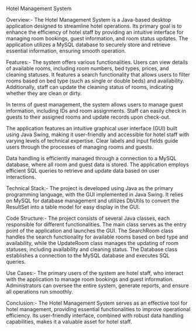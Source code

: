 Hotel Management System

Overview:-
The Hotel Management System is a Java-based desktop application designed to streamline hotel operations. Its primary goal is to enhance the efficiency of hotel staff by providing an intuitive interface for managing room bookings, guest information, and room status updates. The application utilizes a MySQL database to securely store and retrieve essential information, ensuring smooth operation.

Features:-
The system offers various functionalities. Users can view details of available rooms, including room numbers, bed types, prices, and cleaning statuses. It features a search functionality that allows users to filter rooms based on bed type (such as single or double beds) and availability. Additionally, staff can update the cleaning status of rooms, indicating whether they are clean or dirty.

In terms of guest management, the system allows users to manage guest information, including IDs and room assignments. Staff can easily check in guests to their assigned rooms and update records upon check-out.

The application features an intuitive graphical user interface (GUI) built using Java Swing, making it user-friendly and accessible for hotel staff with varying levels of technical expertise. Clear labels and input fields guide users through the processes of managing rooms and guests.

Data handling is efficiently managed through a connection to a MySQL database, where all room and guest data is stored. The application employs efficient SQL queries to retrieve and update data based on user interactions.

Technical Stack:-
The project is developed using Java as the primary programming language, with the GUI implemented in Java Swing. It relies on MySQL for database management and utilizes DbUtils to convert the ResultSet into a table model for easy display in the GUI.

Code Structure:-
The project consists of several Java classes, each responsible for different functionalities. The main class serves as the entry point of the application and launches the GUI. The SearchRoom class handles the search functionality for available rooms based on bed type and availability, while the UpdateRoom class manages the updating of room statuses, including availability and cleaning status. The Database class establishes a connection to the MySQL database and executes SQL queries.

Use Cases:-
The primary users of the system are hotel staff, who interact with the application to manage room bookings and guest information. Administrators can oversee the entire system, generate reports, and ensure all operations run smoothly.

Conclusion:-
The Hotel Management System serves as an effective tool for hotel management, providing essential functionalities to improve operational efficiency. Its user-friendly interface, combined with robust data handling capabilities, makes it a valuable asset for hotel staff.
